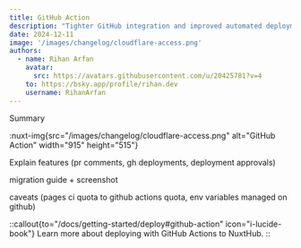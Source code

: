 ```yaml
---
title: GitHub Action
description: "Tighter GitHub integration and improved automated deployments"
date: 2024-12-11
image: '/images/changelog/cloudflare-access.png'
authors:
  - name: Rihan Arfan
    avatar:
      src: https://avatars.githubusercontent.com/u/20425781?v=4
    to: https://bsky.app/profile/rihan.dev
    username: RihanArfan
---
```


Summary

:nuxt-img{src="/images/changelog/cloudflare-access.png" alt="GitHub Action" width="915" height="515"}

Explain features (pr comments, gh deployments, deployment approvals)

migration guide + screenshot

caveats (pages ci quota to github actions quota, env variables managed on github)

::callout{to="/docs/getting-started/deploy#github-action" icon="i-lucide-book"}
Learn more about deploying with GitHub Actions to NuxtHub.
::
